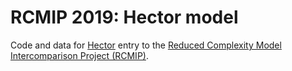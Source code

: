 # RCMIP 2019: Hector model

Code and data for [Hector](jgcri.github.io/hector) entry to the [Reduced Complexity Model Intercomparison Project (RCMIP)](https://www.rcmip.org/).
